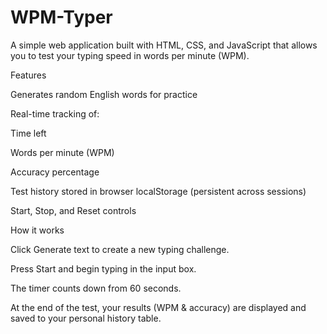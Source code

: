 # WPM-Typer

A simple web application built with HTML, CSS, and JavaScript that allows you to test your typing speed in words per minute (WPM).

Features

Generates random English words for practice

Real-time tracking of:

Time left

Words per minute (WPM)

Accuracy percentage

Test history stored in browser localStorage (persistent across sessions)

Start, Stop, and Reset controls

How it works

Click Generate text to create a new typing challenge.

Press Start and begin typing in the input box.

The timer counts down from 60 seconds.

At the end of the test, your results (WPM & accuracy) are displayed and saved to your personal history table.
